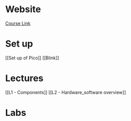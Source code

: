# Website
[Course Link](https://ece4760.github.io/)


# Set up
[[Set up of Pico]]
[[Blink]]


# Lectures
[[L1 - Components]]
[[L2 - Hardware_software overview]]


# Labs
